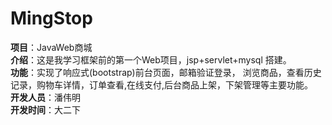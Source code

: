 # MingStop
<strong>项目</strong>：JavaWeb商城<br>
<strong>介绍</strong>：这是我学习框架前的第一个Web项目，jsp+servlet+mysql 搭建。<br>
<strong>功能</strong>：实现了响应式(bootstrap)前台页面，邮箱验证登录， 浏览商品，查看历史记录，购物车详情，订单查看,在线支付,后台商品上架，下架管理等主要功能。<br>
 <strong>开发人员</strong>：潘伟明 <br>
  <strong>开发时间</strong>：大二下
